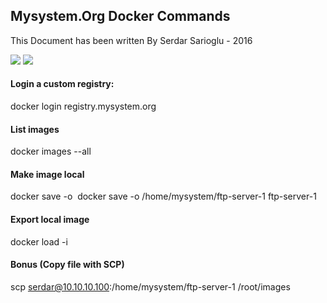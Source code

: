 ## Mysystem.Org Docker Commands

This Document has been written By Serdar Sarioglu - 2016

<a href="https://mysystem.org" title="Mysystem.org"><img src="https://img.shields.io/website-up-down-green-red/http/shields.io.svg?label=Visit%20mysystem.org"></a>
<a href="https://www.paypal.me/ssarioglu" title="Support project"><img src="https://img.shields.io/badge/Donate%20me-paypal-brightgreen.svg"></a>


#### Login a custom registry:
docker login registry.mysystem.org

#### List images
docker images --all

#### Make image local
docker save -o <save image to path> <image name>
docker save -o /home/mysystem/ftp-server-1 ftp-server-1

#### Export local image
docker load -i <path to image tar file>

#### Bonus (Copy file with SCP)
scp serdar@10.10.10.100:/home/mysystem/ftp-server-1 /root/images

